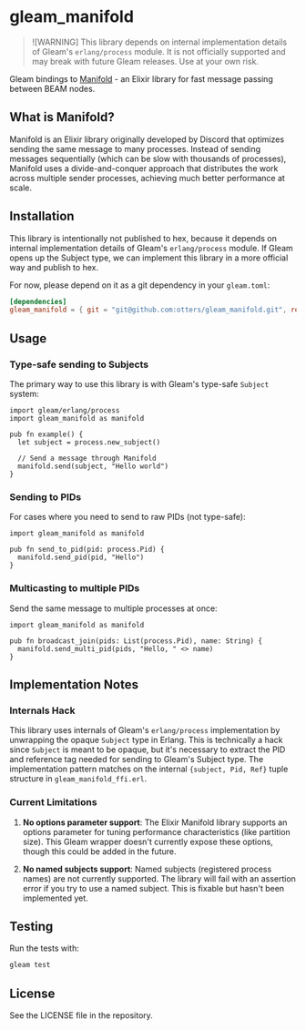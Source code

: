 # gleam_manifold

> ![WARNING]
> This library depends on internal implementation details of Gleam's `erlang/process` module. It is not officially supported and may break with future Gleam releases. Use at your own risk.

Gleam bindings to [Manifold](https://github.com/discord/manifold) - an Elixir library for fast message passing between BEAM nodes.

## What is Manifold?

Manifold is an Elixir library originally developed by Discord that optimizes sending the same message to many processes. Instead of sending messages sequentially (which can be slow with thousands of processes), Manifold uses a divide-and-conquer approach that distributes the work across multiple sender processes, achieving much better performance at scale.

## Installation

This library is intentionally not published to hex, because it depends on internal implementation details of Gleam's `erlang/process` module. If Gleam opens up the Subject type, we can implement this library in a more official way and publish to hex.

For now, please depend on it as a git dependency in your `gleam.toml`:

```toml
[dependencies]
gleam_manifold = { git = "git@github.com:otters/gleam_manifold.git", ref = "<commit hash>" }
```

## Usage

### Type-safe sending to Subjects

The primary way to use this library is with Gleam's type-safe `Subject` system:

```gleam
import gleam/erlang/process
import gleam_manifold as manifold

pub fn example() {
  let subject = process.new_subject()

  // Send a message through Manifold
  manifold.send(subject, "Hello world")
}
```

### Sending to PIDs

For cases where you need to send to raw PIDs (not type-safe):

```gleam
import gleam_manifold as manifold

pub fn send_to_pid(pid: process.Pid) {
  manifold.send_pid(pid, "Hello")
}
```

### Multicasting to multiple PIDs

Send the same message to multiple processes at once:

```gleam
import gleam_manifold as manifold

pub fn broadcast_join(pids: List(process.Pid), name: String) {
  manifold.send_multi_pid(pids, "Hello, " <> name)
}
```

## Implementation Notes

### Internals Hack

This library uses internals of Gleam's `erlang/process` implementation by unwrapping the opaque `Subject` type in Erlang. This is technically a hack since `Subject` is meant to be opaque, but it's necessary to extract the PID and reference tag needed for sending to Gleam's Subject type. The implementation pattern matches on the internal `{subject, Pid, Ref}` tuple structure in `gleam_manifold_ffi.erl`.

### Current Limitations

1. **No options parameter support**: The Elixir Manifold library supports an options parameter for tuning performance characteristics (like partition size). This Gleam wrapper doesn't currently expose these options, though this could be added in the future.

2. **No named subjects support**: Named subjects (registered process names) are not currently supported. The library will fail with an assertion error if you try to use a named subject. This is fixable but hasn't been implemented yet.

## Testing

Run the tests with:

```bash
gleam test
```

## License

See the LICENSE file in the repository.
